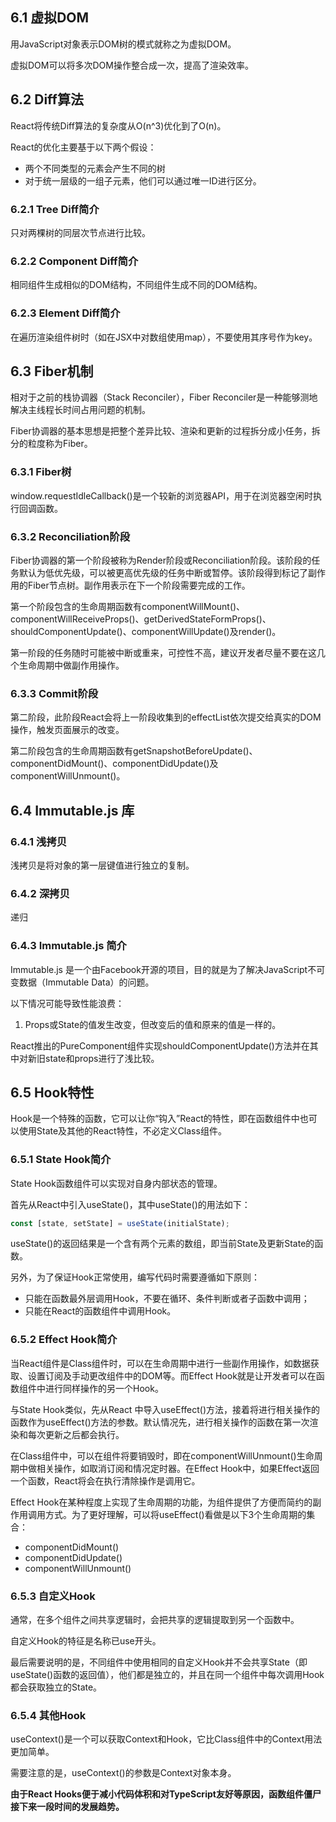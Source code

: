 ## 6.1 虚拟DOM

用JavaScript对象表示DOM树的模式就称之为虚拟DOM。

虚拟DOM可以将多次DOM操作整合成一次，提高了渲染效率。

## 6.2 Diff算法

React将传统Diff算法的复杂度从O(n^3)优化到了O(n)。

React的优化主要基于以下两个假设：

- 两个不同类型的元素会产生不同的树
- 对于统一层级的一组子元素，他们可以通过唯一ID进行区分。

### 6.2.1 Tree Diff简介

只对两棵树的同层次节点进行比较。

### 6.2.2 Component Diff简介

相同组件生成相似的DOM结构，不同组件生成不同的DOM结构。

### 6.2.3 Element Diff简介

在遍历渲染组件树时（如在JSX中对数组使用map），不要使用其序号作为key。

## 6.3 Fiber机制

相对于之前的栈协调器（Stack Reconciler），Fiber Reconciler是一种能够测地解决主线程长时间占用问题的机制。

Fiber协调器的基本思想是把整个差异比较、渲染和更新的过程拆分成小任务，拆分的粒度称为Fiber。

### 6.3.1 Fiber树

window.requestIdleCallback()是一个较新的浏览器API，用于在浏览器空闲时执行回调函数。

### 6.3.2 Reconciliation阶段

Fiber协调器的第一个阶段被称为Render阶段或Reconciliation阶段。该阶段的任务默认为低优先级，可以被更高优先级的任务中断或暂停。该阶段得到标记了副作用的Fiber节点树。副作用表示在下一个阶段需要完成的工作。

第一个阶段包含的生命周期函数有componentWillMount()、componentWillReceiveProps()、getDerivedStateFormProps()、shouldComponentUpdate()、componentWillUpdate()及render()。

第一阶段的任务随时可能被中断或重来，可控性不高，建议开发者尽量不要在这几个生命周期中做副作用操作。

### 6.3.3 Commit阶段

第二阶段，此阶段React会将上一阶段收集到的effectList依次提交给真实的DOM操作，触发页面展示的改变。

第二阶段包含的生命周期函数有getSnapshotBeforeUpdate()、componentDidMount()、componentDidUpdate()及componentWillUnmount()。

## 6.4 Immutable.js 库

### 6.4.1 浅拷贝

浅拷贝是将对象的第一层键值进行独立的复制。

### 6.4.2 深拷贝

递归

### 6.4.3 Immutable.js 简介

Immutable.js 是一个由Facebook开源的项目，目的就是为了解决JavaScript不可变数据（Immutable Data）的问题。

以下情况可能导致性能浪费：

1. Props或State的值发生改变，但改变后的值和原来的值是一样的。

React推出的PureComponent组件实现shouldComponentUpdate()方法并在其中对新旧state和props进行了浅比较。

## 6.5 Hook特性

Hook是一个特殊的函数，它可以让你“钩入”React的特性，即在函数组件中也可以使用State及其他的React特性，不必定义Class组件。

### 6.5.1 State Hook简介

State Hook函数组件可以实现对自身内部状态的管理。

首先从React中引入useState()，其中useState()的用法如下：

```javascript
const [state, setState] = useState(initialState);
```

useState()的返回结果是一个含有两个元素的数组，即当前State及更新State的函数。

另外，为了保证Hook正常使用，编写代码时需要遵循如下原则：

- 只能在函数最外层调用Hook，不要在循环、条件判断或者子函数中调用；
- 只能在React的函数组件中调用Hook。

### 6.5.2 Effect Hook简介

当React组件是Class组件时，可以在生命周期中进行一些副作用操作，如数据获取、设置订阅及手动更改组件中的DOM等。而Effect Hook就是让开发者可以在函数组件中进行同样操作的另一个Hook。

与State Hook类似，先从React 中导入useEffect()方法，接着将进行相关操作的函数作为useEffect()方法的参数。默认情况先，进行相关操作的函数在第一次渲染和每次更新之后都会执行。

在Class组件中，可以在组件将要销毁时，即在componentWillUnmount()生命周期中做相关操作，如取消订阅和情况定时器。在Effect Hook中，如果Effect返回一个函数，React将会在执行清除操作是调用它。

Effect Hook在某种程度上实现了生命周期的功能，为组件提供了方便而简约的副作用调用方式。为了更好理解，可以将useEffect()看做是以下3个生命周期的集合：

- componentDidMount()
- componentDidUpdate()
- componentWillUnmount()

### 6.5.3 自定义Hook

通常，在多个组件之间共享逻辑时，会把共享的逻辑提取到另一个函数中。

自定义Hook的特征是名称已use开头。

最后需要说明的是，不同组件中使用相同的自定义Hook并不会共享State（即useState()函数的返回值），他们都是独立的，并且在同一个组件中每次调用Hook都会获取独立的State。

### 6.5.4 其他Hook

useContext()是一个可以获取Context和Hook，它比Class组件中的Context用法更加简单。

需要注意的是，useContext()的参数是Context对象本身。

**由于React Hooks便于减小代码体积和对TypeScript友好等原因，函数组件僵尸接下来一段时间的发展趋势。**